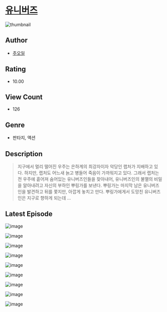 # [유니버즈](https://comic.naver.com/bestChallenge/list?titleId=811402)
![thumbnail](https://image-comic.pstatic.net/user_contents_data/challenge_comic/2023/05/25/367187/upload_7233959898729952609_480x623.jpeg)

## Author
- [주오일](https://comic.naver.com/artistTitle?id=367187)

## Rating
- 10.00

## View Count
- 126

## Genre
- 판타지, 액션

## Description
> 지구에서 멀리 떨어진 우주는 은하계의 최강자이자 악당인 랩처가 지배하고 있다. 하지만, 랩처도 어느새 늙고 병들어 죽음이 가까워지고 있다. 그래서 랩처는 전 우주에 흩어져 숨어있는 유니버즈인들을 찾아내어, 유니버즈인의 불멸의 비밀을 알아내려고 자신의 부하인 뿌링가를 보낸다. 뿌링가는 마지막 남은 유니버즈인을 발견하고 뒤를 쫓지만, 아깝게 놓치고 만다. 뿌링가에게서 도망친 유니버즈인은 지구로 향하게 되는데 ...


## Latest Episode
![image](https://image-comic.pstatic.net/user_contents_data/challenge_comic/2023/05/25/367187/upload_4048846443018139493.jpeg)

![image](https://image-comic.pstatic.net/user_contents_data/challenge_comic/2023/05/25/367187/upload_3545793295298158902.jpeg)

![image](https://image-comic.pstatic.net/user_contents_data/challenge_comic/2023/05/25/367187/upload_3761459181126957106.jpeg)

![image](https://image-comic.pstatic.net/user_contents_data/challenge_comic/2023/05/25/367187/upload_7306302472407103843.jpeg)

![image](https://image-comic.pstatic.net/user_contents_data/challenge_comic/2023/05/25/367187/upload_7291718339770081586.jpeg)

![image](https://image-comic.pstatic.net/user_contents_data/challenge_comic/2023/05/25/367187/upload_4123155630727968820.jpeg)

![image](https://image-comic.pstatic.net/user_contents_data/challenge_comic/2023/05/25/367187/upload_3919883413409588279.jpeg)

![image](https://image-comic.pstatic.net/user_contents_data/challenge_comic/2023/05/25/367187/upload_3546358422870320737.jpeg)

![image](https://image-comic.pstatic.net/user_contents_data/challenge_comic/2023/05/25/367187/upload_3689350134068885813.jpeg)
